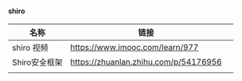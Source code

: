 #### shiro
| 名称       | 链接                            |      |
| ---------- | ------------------------------- | ---- |
| shiro 视频 | https://www.imooc.com/learn/977 |      |
| Shiro安全框架           | https://zhuanlan.zhihu.com/p/54176956 |      |
|            |                                 |      |

